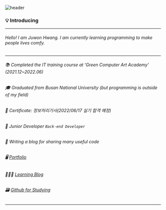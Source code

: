 ![header](https://capsule-render.vercel.app/api?type=soft&color=auto&height=150&section=header&text=Hi%20there!☺️&fontSize=50)

### 💡 Introducing

---

###### Hello!  I am Juwon Hwang. I am currently learning programming to make people lives comfy.
---
###### 📚 Completed the IT training course at 'Green Computer Art Academy' (2021.12~2022.06)
###### 🎓 Graduated from Busan National University (but programming is outside of my field)
###### 📑 Certificate: 정보처리기사(2022/06/17 실기 합격 예정)
###### 🌱 Junior Developer `Back-end Developer`
###### 📝 Writing a blog for sharing many useful code


######  🖥 [Portfolio](https://cautious-haze-540.notion.site/Juwon-Hwang-bdc980105c53418ba798c00fe4686c71)
######  👩🏻‍💻 [Learning Blog](https://blog.naver.com/fwangjuwon)
######  🗃 [Github for Studying](https://github.com/fwangjuwon)

---
